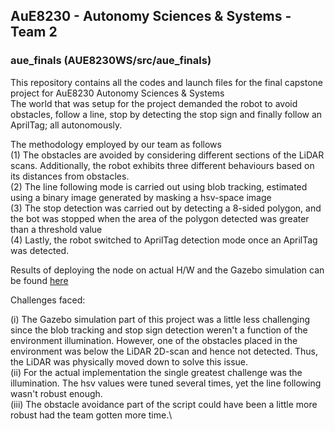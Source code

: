 ## AuE8230 - Autonomy Sciences & Systems - Team 2

### aue_finals (AUE8230WS/src/aue_finals)

This repository contains all the codes and launch files for the final capstone project for AuE8230 Autonomy Sciences & Systems<br /> 
The world that was setup for the project demanded the robot to avoid obstacles, follow a line, stop by detecting the stop sign and finally follow an AprilTag; all autonomously.

The methodology employed by our team as follows<br />
(1) The obstacles are avoided by considering different sections of the LiDAR scans. Additionally, the robot exhibits three different behaviours based on its distances from obstacles.\
(2) The line following mode is carried out using blob tracking, estimated using a binary image generated by masking a hsv-space image\
(3) The stop detection was carried out by detecting a 8-sided polygon, and the bot was stopped when the area of the polygon detected was greater than a threshold value\
(4) Lastly, the robot switched to AprilTag detection mode once an AprilTag was detected.


Results of deploying the node on actual H/W and the Gazebo simulation can be found [here](https://drive.google.com/drive/u/0/folders/1K5CcTDVzJFI-7N-pfy4J16HWsA1Z5EgA)

Challenges faced:

(i) The Gazebo simulation part of this project was a little less challenging since the blob tracking and stop sign detection weren't a function of the environment illumination. However, one of the obstacles placed in the environment was below the LiDAR 2D-scan and hence not detected. Thus, the LiDAR was physically moved down to solve this issue.\
(ii) For the actual implementation the single greatest challenge was the illumination. The hsv values were tuned several times, yet the line following wasn't robust enough.\
(iii) The obstacle avoidance part of the script could have been a little more robust had the team gotten more time.\
